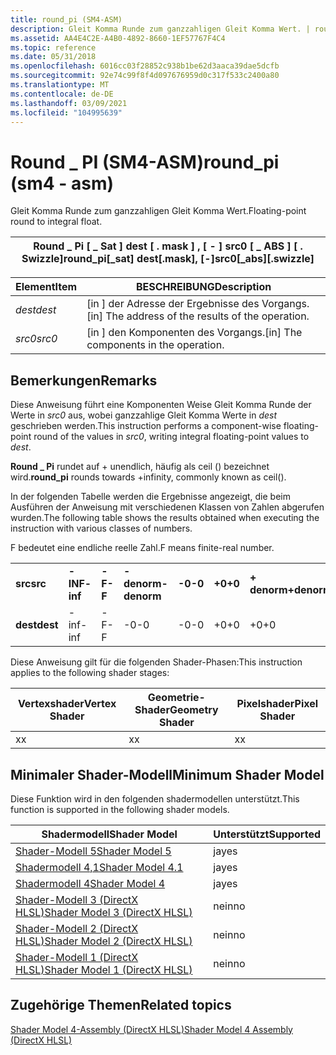 ```yaml
---
title: round_pi (SM4-ASM)
description: Gleit Komma Runde zum ganzzahligen Gleit Komma Wert. | round_pi (SM4-ASM)
ms.assetid: AA4E4C2E-A4B0-4892-8660-1EF57767F4C4
ms.topic: reference
ms.date: 05/31/2018
ms.openlocfilehash: 6016cc03f28852c938b1be62d3aaca39dae5dcfb
ms.sourcegitcommit: 92e74c99f8f4d097676959d0c317f533c2400a80
ms.translationtype: MT
ms.contentlocale: de-DE
ms.lasthandoff: 03/09/2021
ms.locfileid: "104995639"
---
```

# <a name="round_pi-sm4---asm"></a><span data-ttu-id="2d514-104">Round \_ PI (SM4-ASM)</span><span class="sxs-lookup"><span data-stu-id="2d514-104">round\_pi (sm4 - asm)</span></span>

<span data-ttu-id="2d514-105">Gleit Komma Runde zum ganzzahligen Gleit Komma Wert.</span><span class="sxs-lookup"><span data-stu-id="2d514-105">Floating-point round to integral float.</span></span>



| <span data-ttu-id="2d514-106">Round \_ Pi \[ \_ Sat \] dest \[ . mask \] , \[ - \] src0 \[ \_ ABS \] \[ . Swizzle\]</span><span class="sxs-lookup"><span data-stu-id="2d514-106">round\_pi\[\_sat\] dest\[.mask\], \[-\]src0\[\_abs\]\[.swizzle\]</span></span> |
|------------------------------------------------------------------|



 



| <span data-ttu-id="2d514-107">Element</span><span class="sxs-lookup"><span data-stu-id="2d514-107">Item</span></span>                                                            | <span data-ttu-id="2d514-108">BESCHREIBUNG</span><span class="sxs-lookup"><span data-stu-id="2d514-108">Description</span></span>                                                    |
|-----------------------------------------------------------------|----------------------------------------------------------------|
| <span data-ttu-id="2d514-109"><span id="dest"></span><span id="DEST"></span>*dest*</span><span class="sxs-lookup"><span data-stu-id="2d514-109"><span id="dest"></span><span id="DEST"></span>*dest*</span></span><br/> | <span data-ttu-id="2d514-110">\[in \] der Adresse der Ergebnisse des Vorgangs.</span><span class="sxs-lookup"><span data-stu-id="2d514-110">\[in\] The address of the results of the operation.</span></span><br/> |
| <span data-ttu-id="2d514-111"><span id="src0"></span><span id="SRC0"></span>*src0*</span><span class="sxs-lookup"><span data-stu-id="2d514-111"><span id="src0"></span><span id="SRC0"></span>*src0*</span></span><br/> | <span data-ttu-id="2d514-112">\[in \] den Komponenten des Vorgangs.</span><span class="sxs-lookup"><span data-stu-id="2d514-112">\[in\] The components in the operation.</span></span><br/>             |



 

## <a name="remarks"></a><span data-ttu-id="2d514-113">Bemerkungen</span><span class="sxs-lookup"><span data-stu-id="2d514-113">Remarks</span></span>

<span data-ttu-id="2d514-114">Diese Anweisung führt eine Komponenten Weise Gleit Komma Runde der Werte in *src0* aus, wobei ganzzahlige Gleit Komma Werte in *dest* geschrieben werden.</span><span class="sxs-lookup"><span data-stu-id="2d514-114">This instruction performs a component-wise floating-point round of the values in *src0*, writing integral floating-point values to *dest*.</span></span>

<span data-ttu-id="2d514-115">**Round \_ Pi** rundet auf + unendlich, häufig als ceil () bezeichnet wird.</span><span class="sxs-lookup"><span data-stu-id="2d514-115">**round\_pi** rounds towards +infinity, commonly known as ceil().</span></span>

<span data-ttu-id="2d514-116">In der folgenden Tabelle werden die Ergebnisse angezeigt, die beim Ausführen der Anweisung mit verschiedenen Klassen von Zahlen abgerufen wurden.</span><span class="sxs-lookup"><span data-stu-id="2d514-116">The following table shows the results obtained when executing the instruction with various classes of numbers.</span></span>

<span data-ttu-id="2d514-117">F bedeutet eine endliche reelle Zahl.</span><span class="sxs-lookup"><span data-stu-id="2d514-117">F means finite-real number.</span></span>



|          |          |        |             |        |        |             |        |          |         |
|----------|----------|--------|-------------|--------|--------|-------------|--------|----------|---------|
| <span data-ttu-id="2d514-118">**src**</span><span class="sxs-lookup"><span data-stu-id="2d514-118">**src**</span></span>  | <span data-ttu-id="2d514-119">**-INF**</span><span class="sxs-lookup"><span data-stu-id="2d514-119">**-inf**</span></span> | <span data-ttu-id="2d514-120">**-F**</span><span class="sxs-lookup"><span data-stu-id="2d514-120">**-F**</span></span> | <span data-ttu-id="2d514-121">**-denorm**</span><span class="sxs-lookup"><span data-stu-id="2d514-121">**-denorm**</span></span> | <span data-ttu-id="2d514-122">**-0**</span><span class="sxs-lookup"><span data-stu-id="2d514-122">**-0**</span></span> | <span data-ttu-id="2d514-123">**+0**</span><span class="sxs-lookup"><span data-stu-id="2d514-123">**+0**</span></span> | <span data-ttu-id="2d514-124">**+ denorm**</span><span class="sxs-lookup"><span data-stu-id="2d514-124">**+denorm**</span></span> | <span data-ttu-id="2d514-125">**+ F**</span><span class="sxs-lookup"><span data-stu-id="2d514-125">**+F**</span></span> | <span data-ttu-id="2d514-126">**+ INF**</span><span class="sxs-lookup"><span data-stu-id="2d514-126">**+inf**</span></span> | <span data-ttu-id="2d514-127">**NaN**</span><span class="sxs-lookup"><span data-stu-id="2d514-127">**NaN**</span></span> |
| <span data-ttu-id="2d514-128">**dest**</span><span class="sxs-lookup"><span data-stu-id="2d514-128">**dest**</span></span> | <span data-ttu-id="2d514-129">-inf</span><span class="sxs-lookup"><span data-stu-id="2d514-129">-inf</span></span>     | <span data-ttu-id="2d514-130">-F</span><span class="sxs-lookup"><span data-stu-id="2d514-130">-F</span></span>     | <span data-ttu-id="2d514-131">-0</span><span class="sxs-lookup"><span data-stu-id="2d514-131">-0</span></span>          | <span data-ttu-id="2d514-132">-0</span><span class="sxs-lookup"><span data-stu-id="2d514-132">-0</span></span>     | <span data-ttu-id="2d514-133">+0</span><span class="sxs-lookup"><span data-stu-id="2d514-133">+0</span></span>     | <span data-ttu-id="2d514-134">+0</span><span class="sxs-lookup"><span data-stu-id="2d514-134">+0</span></span>          | <span data-ttu-id="2d514-135">+ F</span><span class="sxs-lookup"><span data-stu-id="2d514-135">+F</span></span>     | <span data-ttu-id="2d514-136">+inf</span><span class="sxs-lookup"><span data-stu-id="2d514-136">+inf</span></span>     | <span data-ttu-id="2d514-137">NaN</span><span class="sxs-lookup"><span data-stu-id="2d514-137">NaN</span></span>     |



 

<span data-ttu-id="2d514-138">Diese Anweisung gilt für die folgenden Shader-Phasen:</span><span class="sxs-lookup"><span data-stu-id="2d514-138">This instruction applies to the following shader stages:</span></span>



| <span data-ttu-id="2d514-139">Vertexshader</span><span class="sxs-lookup"><span data-stu-id="2d514-139">Vertex Shader</span></span> | <span data-ttu-id="2d514-140">Geometrie-Shader</span><span class="sxs-lookup"><span data-stu-id="2d514-140">Geometry Shader</span></span> | <span data-ttu-id="2d514-141">Pixelshader</span><span class="sxs-lookup"><span data-stu-id="2d514-141">Pixel Shader</span></span> |
|---------------|-----------------|--------------|
| <span data-ttu-id="2d514-142">x</span><span class="sxs-lookup"><span data-stu-id="2d514-142">x</span></span>             | <span data-ttu-id="2d514-143">x</span><span class="sxs-lookup"><span data-stu-id="2d514-143">x</span></span>               | <span data-ttu-id="2d514-144">x</span><span class="sxs-lookup"><span data-stu-id="2d514-144">x</span></span>            |



 

## <a name="minimum-shader-model"></a><span data-ttu-id="2d514-145">Minimaler Shader-Modell</span><span class="sxs-lookup"><span data-stu-id="2d514-145">Minimum Shader Model</span></span>

<span data-ttu-id="2d514-146">Diese Funktion wird in den folgenden shadermodellen unterstützt.</span><span class="sxs-lookup"><span data-stu-id="2d514-146">This function is supported in the following shader models.</span></span>



| <span data-ttu-id="2d514-147">Shadermodell</span><span class="sxs-lookup"><span data-stu-id="2d514-147">Shader Model</span></span>                                              | <span data-ttu-id="2d514-148">Unterstützt</span><span class="sxs-lookup"><span data-stu-id="2d514-148">Supported</span></span> |
|-----------------------------------------------------------|-----------|
| [<span data-ttu-id="2d514-149">Shader-Modell 5</span><span class="sxs-lookup"><span data-stu-id="2d514-149">Shader Model 5</span></span>](d3d11-graphics-reference-sm5.md)        | <span data-ttu-id="2d514-150">ja</span><span class="sxs-lookup"><span data-stu-id="2d514-150">yes</span></span>       |
| [<span data-ttu-id="2d514-151">Shadermodell 4,1</span><span class="sxs-lookup"><span data-stu-id="2d514-151">Shader Model 4.1</span></span>](dx-graphics-hlsl-sm4.md)              | <span data-ttu-id="2d514-152">ja</span><span class="sxs-lookup"><span data-stu-id="2d514-152">yes</span></span>       |
| [<span data-ttu-id="2d514-153">Shadermodell 4</span><span class="sxs-lookup"><span data-stu-id="2d514-153">Shader Model 4</span></span>](dx-graphics-hlsl-sm4.md)                | <span data-ttu-id="2d514-154">ja</span><span class="sxs-lookup"><span data-stu-id="2d514-154">yes</span></span>       |
| [<span data-ttu-id="2d514-155">Shader-Modell 3 (DirectX HLSL)</span><span class="sxs-lookup"><span data-stu-id="2d514-155">Shader Model 3 (DirectX HLSL)</span></span>](dx-graphics-hlsl-sm3.md) | <span data-ttu-id="2d514-156">nein</span><span class="sxs-lookup"><span data-stu-id="2d514-156">no</span></span>        |
| [<span data-ttu-id="2d514-157">Shader-Modell 2 (DirectX HLSL)</span><span class="sxs-lookup"><span data-stu-id="2d514-157">Shader Model 2 (DirectX HLSL)</span></span>](dx-graphics-hlsl-sm2.md) | <span data-ttu-id="2d514-158">nein</span><span class="sxs-lookup"><span data-stu-id="2d514-158">no</span></span>        |
| [<span data-ttu-id="2d514-159">Shader-Modell 1 (DirectX HLSL)</span><span class="sxs-lookup"><span data-stu-id="2d514-159">Shader Model 1 (DirectX HLSL)</span></span>](dx-graphics-hlsl-sm1.md) | <span data-ttu-id="2d514-160">nein</span><span class="sxs-lookup"><span data-stu-id="2d514-160">no</span></span>        |



 

## <a name="related-topics"></a><span data-ttu-id="2d514-161">Zugehörige Themen</span><span class="sxs-lookup"><span data-stu-id="2d514-161">Related topics</span></span>

<dl> <dt>

[<span data-ttu-id="2d514-162">Shader Model 4-Assembly (DirectX HLSL)</span><span class="sxs-lookup"><span data-stu-id="2d514-162">Shader Model 4 Assembly (DirectX HLSL)</span></span>](dx-graphics-hlsl-sm4-asm.md)
</dt> </dl>

 

 





